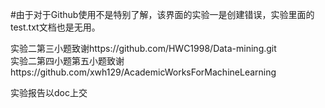 #由于对于Github使用不是特别了解，该界面的实验一是创建错误，实验里面的test.txt文档也是无用。

实验二第三小题致谢https://github.com/HWC1998/Data-mining.git                                   
实验二第四小题第五小题致谢https://github.com/xwh129/AcademicWorksForMachineLearning


实验报告以doc上交
